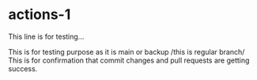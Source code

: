# actions-1
This line is for testing...

This is for testing purpose as it is main or backup /this is regular branch/
This is for confirmation that commit changes and pull requests are getting success.

